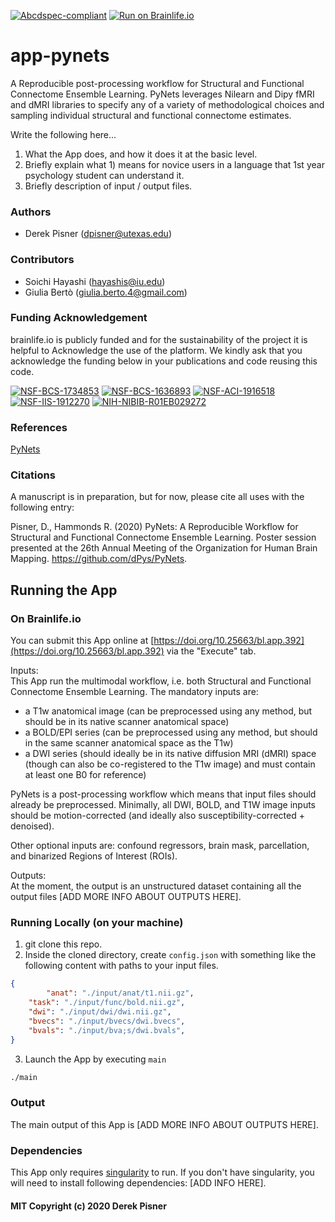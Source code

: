 [![Abcdspec-compliant](https://img.shields.io/badge/ABCD_Spec-v1.1-green.svg)](https://github.com/brain-life/abcd-spec)
[![Run on Brainlife.io](https://img.shields.io/badge/Brainlife-bl.app.346-blue.svg)](https://doi.org/10.25663/brainlife.app.346)

# app-pynets
A Reproducible post-processing workflow for Structural and Functional Connectome Ensemble Learning. PyNets leverages Nilearn and Dipy fMRI and dMRI libraries to specify any of a variety of methodological choices and sampling individual structural and functional connectome estimates.

Write the following here...

1) What the App does, and how it does it at the basic level.
2) Briefly explain what 1) means for novice users in a language that 1st year psychology student can understand it.
3) Briefly description of input / output files.

### Authors
- Derek Pisner (dpisner@utexas.edu)

### Contributors
- Soichi Hayashi (hayashis@iu.edu)
- Giulia Bertò (giulia.berto.4@gmail.com)

### Funding Acknowledgement
brainlife.io is publicly funded and for the sustainability of the project it is helpful to Acknowledge the use of the platform. We kindly ask that you acknowledge the funding below in your publications and code reusing this code.

[![NSF-BCS-1734853](https://img.shields.io/badge/NSF_BCS-1734853-blue.svg)](https://nsf.gov/awardsearch/showAward?AWD_ID=1734853)
[![NSF-BCS-1636893](https://img.shields.io/badge/NSF_BCS-1636893-blue.svg)](https://nsf.gov/awardsearch/showAward?AWD_ID=1636893)
[![NSF-ACI-1916518](https://img.shields.io/badge/NSF_ACI-1916518-blue.svg)](https://nsf.gov/awardsearch/showAward?AWD_ID=1916518)
[![NSF-IIS-1912270](https://img.shields.io/badge/NSF_IIS-1912270-blue.svg)](https://nsf.gov/awardsearch/showAward?AWD_ID=1912270)
[![NIH-NIBIB-R01EB029272](https://img.shields.io/badge/NIH_NIBIB-R01EB029272-green.svg)](https://grantome.com/grant/NIH/R01-EB029272-01)

### References
[PyNets](https://pynets.readthedocs.io/) 

### Citations
A manuscript is in preparation, but for now, please cite all uses with the following entry: 

Pisner, D., Hammonds R. (2020) PyNets: A Reproducible Workflow for Structural and Functional Connectome Ensemble Learning. Poster session presented at the 26th Annual Meeting of the Organization for Human Brain Mapping. https://github.com/dPys/PyNets.

## Running the App 
### On Brainlife.io
You can submit this App online at [https://doi.org/10.25663/bl.app.392](https://doi.org/10.25663/bl.app.392) via the "Execute" tab.

Inputs: \
This App run the multimodal workflow, i.e. both Structural and Functional Connectome Ensemble Learning. The mandatory inputs are:
* a T1w anatomical image (can be preprocessed using any method, but should be in its native scanner anatomical space)
* a BOLD/EPI series (can be preprocessed using any method, but should in the same scanner anatomical space as the T1w)
* a DWI series (should ideally be in its native diffusion MRI (dMRI) space (though can also be co-registered to the T1w image) and must contain at least one B0 for reference)

PyNets is a post-processing workflow which means that input files should already be preprocessed. Minimally, all DWI, BOLD, and T1W image inputs should be motion-corrected (and ideally also susceptibility-corrected + denoised). 

Other optional inputs are: confound regressors, brain mask, parcellation, and binarized Regions of Interest (ROIs).  

Outputs: \
At the moment, the output is an unstructured dataset containing all the output files [ADD MORE INFO ABOUT OUTPUTS HERE]. 


### Running Locally (on your machine)
1. git clone this repo.
2. Inside the cloned directory, create `config.json` with something like the following content with paths to your input files.

```json
{
        "anat": "./input/anat/t1.nii.gz",
	"task": "./input/func/bold.nii.gz",
	"dwi": "./input/dwi/dwi.nii.gz",
	"bvecs": "./input/bvecs/dwi.bvecs",
	"bvals": "./input/bva;s/dwi.bvals",
}
```

3. Launch the App by executing `main`

```bash
./main
```

### Output
The main output of this App is [ADD MORE INFO ABOUT OUTPUTS HERE].

### Dependencies
This App only requires [singularity](https://www.sylabs.io/singularity/) to run. If you don't have singularity, you will need to install following dependencies: [ADD INFO HERE].

#### MIT Copyright (c) 2020 Derek Pisner

